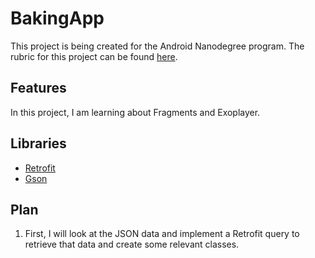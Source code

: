 # BakingApp
This project is being created for the Android Nanodegree program. The rubric
for this project can be found [here](https://review.udacity.com/#!/rubrics/829/view).

## Features
In this project, I am learning about Fragments and Exoplayer.

## Libraries
* [Retrofit](https://github.com/square/retrofit)
* [Gson](https://github.com/google/gson)

## Plan
1. First, I will look at the JSON data and implement a Retrofit query to retrieve that data and create some relevant classes. 
